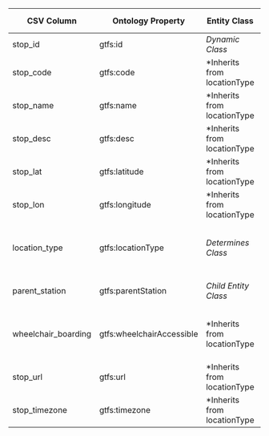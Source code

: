 | CSV Column          | Ontology Property         | Entity Class                | Rel. Entity Class | Subject Generation                     | Join Condition                   | Datatype           | Function Name | Function Output                                                                                                                                 |
|---------------------|---------------------------|-----------------------------|-------------------|----------------------------------------|----------------------------------|--------------------|---------------|-------------------------------------------------------------------------------------------------------------------------------------------------|
| stop_id             | gtfs:id                   | *Dynamic Class*             | -                 | `<http://example.org/stops/{stop_id}>` | -                                | xsd:string         | -             | -                                                                                                                                               |
| stop_code           | gtfs:code                 | *Inherits from locationType | -                 | -                                      | -                                | xsd:string         | -             | -                                                                                                                                               |
| stop_name           | gtfs:name                 | *Inherits from locationType | -                 | -                                      | -                                | xsd:string         | @es           | -                                                                                                                                               |
| stop_desc           | gtfs:desc                 | *Inherits from locationType | -                 | -                                      | -                                | xsd:string         | @es           | -                                                                                                                                               |
| stop_lat            | gtfs:latitude             | *Inherits from locationType | -                 | -                                      | -                                | xsd:float          | -             | -                                                                                                                                               |
| stop_lon            | gtfs:longitude            | *Inherits from locationType | -                 | -                                      | -                                | xsd:float          | -             | -                                                                                                                                               |
| location_type       | gtfs:locationType         | *Determines Class*          | -                 | -                                      | -                                | skos:Concept       | @en           | mapLocationType 0→<http://transport.linkeddata.es/kos/location-type/stop>,<br>1→.../station,<br>2→.../entrance-exit                             |
| parent_station      | gtfs:parentStation        | *Child Entity Class*        | gtfs:Station      | -                                      | parent_station = Station.stop_id | owl:ObjectProperty | -             | validateParentStation Error if parent not Station-type (location_type=1)                                                                        |
| wheelchair_boarding | gtfs:wheelchairAccessible | *Inherits from locationType | -                 | -                                      | -                                | skos:Concept       | @en           | mapWheelchairAccessibility 0→<http://transport.linkeddata.es/kos/wheelchair-accesible/no-information>,<br>1→.../accesible,<br>2→.../inaccesible |
| stop_url            | gtfs:url                  | *Inherits from locationType | -                 | -                                      | -                                | xsd:anyURI         | -             | validateURL HTTP status check (200-299)                                                                                                         |
| stop_timezone       | gtfs:timezone             | *Inherits from locationType | -                 | -                                      | -                                | xsd:string         | -             | validateTimezone IANA timezone validation                                                                                                       |
